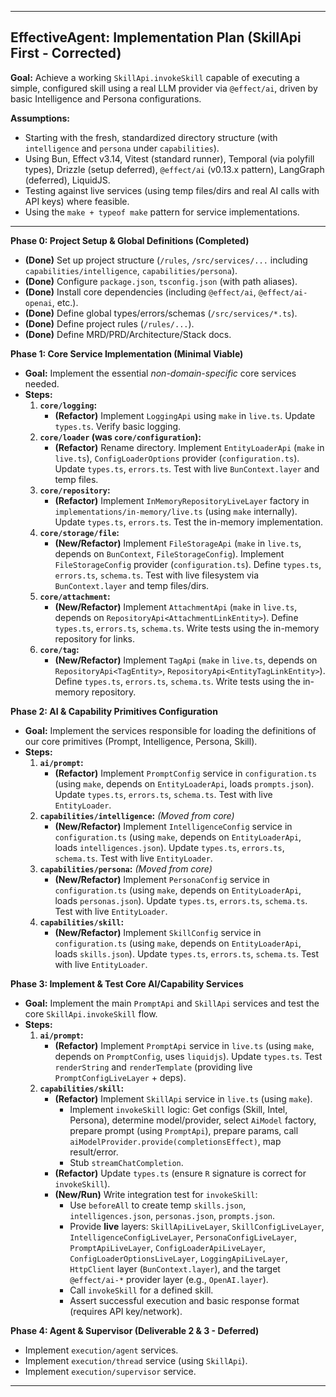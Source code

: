 

---

## EffectiveAgent: Implementation Plan (SkillApi First - Corrected)

**Goal:** Achieve a working `SkillApi.invokeSkill` capable of executing a simple, configured skill using a real LLM provider via `@effect/ai`, driven by basic Intelligence and Persona configurations.

**Assumptions:**

*   Starting with the fresh, standardized directory structure (with `intelligence` and `persona` under `capabilities`).
*   Using Bun, Effect v3.14, Vitest (standard runner), Temporal (via polyfill types), Drizzle (setup deferred), `@effect/ai` (v0.13.x pattern), LangGraph (deferred), LiquidJS.
*   Testing against live services (using temp files/dirs and real AI calls with API keys) where feasible.
*   Using the `make + typeof make` pattern for service implementations.

---

**Phase 0: Project Setup & Global Definitions (Completed)**

*   **(Done)** Set up project structure (`/rules`, `/src/services/...` including `capabilities/intelligence`, `capabilities/persona`).
*   **(Done)** Configure `package.json`, `tsconfig.json` (with path aliases).
*   **(Done)** Install core dependencies (including `@effect/ai`, `@effect/ai-openai`, etc.).
*   **(Done)** Define global types/errors/schemas (`/src/services/*.ts`).
*   **(Done)** Define project rules (`/rules/...`).
*   **(Done)** Define MRD/PRD/Architecture/Stack docs.

**Phase 1: Core Service Implementation (Minimal Viable)**

*   **Goal:** Implement the essential *non-domain-specific* core services needed.
*   **Steps:**
    1.  **`core/logging`:**
        *   **(Refactor)** Implement `LoggingApi` using `make` in `live.ts`. Update `types.ts`. Verify basic logging.
    2.  **`core/loader` (was `core/configuration`):**
        *   **(Refactor)** Rename directory. Implement `EntityLoaderApi` (`make` in `live.ts`), `ConfigLoaderOptions` provider (`configuration.ts`). Update `types.ts`, `errors.ts`. Test with live `BunContext.layer` and temp files.
    3.  **`core/repository`:**
        *   **(Refactor)** Implement `InMemoryRepositoryLiveLayer` factory in `implementations/in-memory/live.ts` (using `make` internally). Update `types.ts`, `errors.ts`. Test the in-memory implementation.
    4.  **`core/storage/file`:**
        *   **(New/Refactor)** Implement `FileStorageApi` (`make` in `live.ts`, depends on `BunContext`, `FileStorageConfig`). Implement `FileStorageConfig` provider (`configuration.ts`). Define `types.ts`, `errors.ts`, `schema.ts`. Test with live filesystem via `BunContext.layer` and temp files/dirs.
    5.  **`core/attachment`:**
        *   **(New/Refactor)** Implement `AttachmentApi` (`make` in `live.ts`, depends on `RepositoryApi<AttachmentLinkEntity>`). Define `types.ts`, `errors.ts`, `schema.ts`. Write tests using the in-memory repository for links.
    6.  **`core/tag`:**
        *   **(New/Refactor)** Implement `TagApi` (`make` in `live.ts`, depends on `RepositoryApi<TagEntity>`, `RepositoryApi<EntityTagLinkEntity>`). Define `types.ts`, `errors.ts`, `schema.ts`. Write tests using the in-memory repository.

**Phase 2: AI & Capability Primitives Configuration**

*   **Goal:** Implement the services responsible for loading the definitions of our core primitives (Prompt, Intelligence, Persona, Skill).
*   **Steps:**
    1.  **`ai/prompt`:**
        *   **(Refactor)** Implement `PromptConfig` service in `configuration.ts` (using `make`, depends on `EntityLoaderApi`, loads `prompts.json`). Update `types.ts`, `errors.ts`, `schema.ts`. Test with live `EntityLoader`.
    2.  **`capabilities/intelligence`:** *(Moved from core)*
        *   **(New/Refactor)** Implement `IntelligenceConfig` service in `configuration.ts` (using `make`, depends on `EntityLoaderApi`, loads `intelligences.json`). Update `types.ts`, `errors.ts`, `schema.ts`. Test with live `EntityLoader`.
    3.  **`capabilities/persona`:** *(Moved from core)*
        *   **(New/Refactor)** Implement `PersonaConfig` service in `configuration.ts` (using `make`, depends on `EntityLoaderApi`, loads `personas.json`). Update `types.ts`, `errors.ts`, `schema.ts`. Test with live `EntityLoader`.
    4.  **`capabilities/skill`:**
        *   **(New/Refactor)** Implement `SkillConfig` service in `configuration.ts` (using `make`, depends on `EntityLoaderApi`, loads `skills.json`). Update `types.ts`, `errors.ts`, `schema.ts`. Test with live `EntityLoader`.

**Phase 3: Implement & Test Core AI/Capability Services**

*   **Goal:** Implement the main `PromptApi` and `SkillApi` services and test the core `SkillApi.invokeSkill` flow.
*   **Steps:**
    1.  **`ai/prompt`:**
        *   **(Refactor)** Implement `PromptApi` service in `live.ts` (using `make`, depends on `PromptConfig`, uses `liquidjs`). Update `types.ts`. Test `renderString` and `renderTemplate` (providing live `PromptConfigLiveLayer` + deps).
    2.  **`capabilities/skill`:**
        *   **(Refactor)** Implement `SkillApi` service in `live.ts` (using `make`).
            *   Implement `invokeSkill` logic: Get configs (Skill, Intel, Persona), determine model/provider, select `AiModel` factory, prepare prompt (using `PromptApi`), prepare params, call `aiModelProvider.provide(completionsEffect)`, map result/error.
            *   Stub `streamChatCompletion`.
        *   **(Refactor)** Update `types.ts` (ensure `R` signature is correct for `invokeSkill`).
        *   **(New/Run)** Write integration test for `invokeSkill`:
            *   Use `beforeAll` to create temp `skills.json`, `intelligences.json`, `personas.json`, `prompts.json`.
            *   Provide **live** layers: `SkillApiLiveLayer`, `SkillConfigLiveLayer`, `IntelligenceConfigLiveLayer`, `PersonaConfigLiveLayer`, `PromptApiLiveLayer`, `ConfigLoaderApiLiveLayer`, `ConfigLoaderOptionsLiveLayer`, `LoggingApiLiveLayer`, `HttpClient` layer (`BunContext.layer`), and the target `@effect/ai-*` provider layer (e.g., `OpenAI.layer`).
            *   Call `invokeSkill` for a defined skill.
            *   Assert successful execution and basic response format (requires API key/network).

**Phase 4: Agent & Supervisor (Deliverable 2 & 3 - Deferred)**

*   Implement `execution/agent` services.
*   Implement `execution/thread` service (using `SkillApi`).
*   Implement `execution/supervisor` service.

---